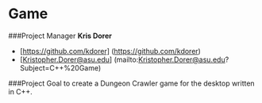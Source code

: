 Game
====

###Project Manager
**Kris Dorer**
+ [https://github.com/kdorer] (https://github.com/kdorer)
+ [Kristopher.Dorer@asu.edu] (mailto:Kristopher.Dorer@asu.edu?Subject=C++%20Game)

###Project Goal
to create a Dungeon Crawler game for the desktop written in C++.
